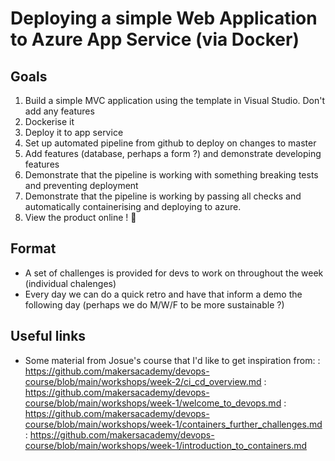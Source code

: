# Deploying a simple Web Application to Azure App Service (via Docker)

## Goals

1. Build a simple MVC application using the template in Visual Studio. Don't add any features
2. Dockerise it
3. Deploy it to app service
4. Set up automated pipeline from github to deploy on changes to master
5. Add features (database, perhaps a form ?) and demonstrate developing features
6. Demonstrate that the pipeline is working with something breaking tests and preventing deployment
7. Demonstrate that the pipeline is working by passing all checks and automatically containerising and deploying to azure. 
8. View the product online ! 🎉

## Format

- A set of challenges is provided for devs to work on throughout the week (individual chalenges)
- Every day we can do a quick retro and have that inform a demo the following day (perhaps we do M/W/F to be more sustainable ?)

## Useful links

- Some material from Josue's course that I'd like to get inspiration from:
    : https://github.com/makersacademy/devops-course/blob/main/workshops/week-2/ci_cd_overview.md
    : https://github.com/makersacademy/devops-course/blob/main/workshops/week-1/welcome_to_devops.md
    : https://github.com/makersacademy/devops-course/blob/main/workshops/week-1/containers_further_challenges.md
    : https://github.com/makersacademy/devops-course/blob/main/workshops/week-1/introduction_to_containers.md